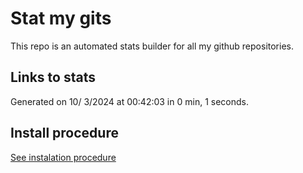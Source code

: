 # Stat my gits

This repo is an automated stats builder for all my github repositories.

## Links to stats


Generated on 10/ 3/2024 at 00:42:03 in 0 min, 1 seconds.

## Install procedure

[See instalation procedure](./src/install.md)
